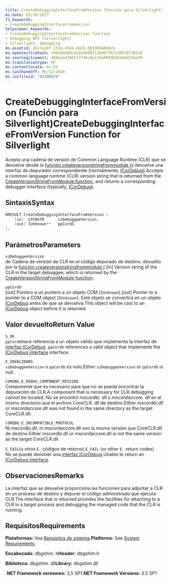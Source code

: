 ```yaml
---
title: CreateDebuggingInterfaceFromVersion (Función para Silverlight)
ms.date: 03/30/2017
f1_keywords:
- CreateDebuggingInterfaceFromVersion
helpviewer_keywords:
- CreateDebuggingInterfaceFromVersion function
- debugging API [Silverlight]
- Silverlight, debugging
ms.assetid: 35c7a18f-133a-4584-bd25-bb338568b0c6
ms.openlocfilehash: f40345b09cae164660711b987f62130518736518
ms.sourcegitcommit: 488aced39b5f374bc0a139a4993616a54d15baf0
ms.translationtype: MT
ms.contentlocale: es-ES
ms.lasthandoff: 05/12/2020
ms.locfileid: "83208629"
---
```

# <a name="createdebugginginterfacefromversion-function-for-silverlight"></a><span data-ttu-id="36773-102">CreateDebuggingInterfaceFromVersion (Función para Silverlight)</span><span class="sxs-lookup"><span data-stu-id="36773-102">CreateDebuggingInterfaceFromVersion Function for Silverlight</span></span>

<span data-ttu-id="36773-103">Acepta una cadena de versión de Common Language Runtime (CLR) que se devuelve desde la [función createversionstringfrommodule (](createversionstringfrommodule-function.md)y devuelve una interfaz de depurador correspondiente (normalmente, [ICorDebug](icordebug-interface.md)).</span><span class="sxs-lookup"><span data-stu-id="36773-103">Accepts a common language runtime (CLR) version string that is returned from the [CreateVersionStringFromModule function](createversionstringfrommodule-function.md), and returns a corresponding debugger interface (typically, [ICorDebug](icordebug-interface.md)).</span></span>  
  
## <a name="syntax"></a><span data-ttu-id="36773-104">Sintaxis</span><span class="sxs-lookup"><span data-stu-id="36773-104">Syntax</span></span>  
  
```cpp  
HRESULT CreateDebuggingInterfaceFromVersion (  
    [in]  LPCWSTR      szDebuggeeVersion,  
    [out] IUnknown**   ppCordb,  
);  
```  
  
## <a name="parameters"></a><span data-ttu-id="36773-105">Parámetros</span><span class="sxs-lookup"><span data-stu-id="36773-105">Parameters</span></span>  

 `szDebuggeeVersion`\
 <span data-ttu-id="36773-106">de Cadena de versión de CLR en el código depurado de destino, devuelto por la [función createversionstringfrommodule (](createversionstringfrommodule-function.md).</span><span class="sxs-lookup"><span data-stu-id="36773-106">[in] Version string of the CLR in the target debuggee, which is returned by the [CreateVersionStringFromModule function](createversionstringfrommodule-function.md).</span></span>  
  
 `ppCordb`\
 <span data-ttu-id="36773-107">[out] Puntero a un puntero a un objeto COM (`IUnknown`).</span><span class="sxs-lookup"><span data-stu-id="36773-107">[out] Pointer to a pointer to a COM object (`IUnknown`).</span></span> <span data-ttu-id="36773-108">Este objeto se convertirá en un objeto [ICorDebug](icordebug-interface.md) antes de que se devuelva.</span><span class="sxs-lookup"><span data-stu-id="36773-108">This object will be cast to an [ICorDebug](icordebug-interface.md) object before it is returned.</span></span>  
  
## <a name="return-value"></a><span data-ttu-id="36773-109">Valor devuelto</span><span class="sxs-lookup"><span data-stu-id="36773-109">Return Value</span></span>

 `S_OK`\
 <span data-ttu-id="36773-110">`ppCordb`hace referencia a un objeto válido que implementa la interfaz de [interfaz ICorDebug](icordebug-interface.md) .</span><span class="sxs-lookup"><span data-stu-id="36773-110">`ppCordb` references a valid object that implements the [ICorDebug interface](icordebug-interface.md) interface.</span></span>  
  
 `E_INVALIDARG`\
 <span data-ttu-id="36773-111">`szDebuggeeVersion` o `ppCordb` es nulo.</span><span class="sxs-lookup"><span data-stu-id="36773-111">Either `szDebuggeeVersion` or `ppCordb` is null.</span></span>  
  
 `CORDBG_E_DEBUG_COMPONENT_MISSING`\
 <span data-ttu-id="36773-112">Componente que es necesario para que no se pueda encontrar la depuración de CLR.</span><span class="sxs-lookup"><span data-stu-id="36773-112">A component that is necessary for CLR debugging cannot be located.</span></span> <span data-ttu-id="36773-113">No se encontró _mscordbi. dll_ o _mscordaccore. dll_ en el mismo directorio que el archivo CoreCLR. dll de destino.</span><span class="sxs-lookup"><span data-stu-id="36773-113">Either _mscordbi.dll_ or _mscordaccore.dll_ was not found in the same directory as the target CoreCLR.dll.</span></span>  
  
 `CORDBG_E_INCOMPATIBLE_PROTOCOL`\
 <span data-ttu-id="36773-114">Ni mscordbi.dll, ni mscordaccore.dll son la misma versión que CoreCLR.dll de destino.</span><span class="sxs-lookup"><span data-stu-id="36773-114">Either mscordbi.dll or mscordaccore.dll is not the same version as the target CoreCLR.dll.</span></span>  
  
 <span data-ttu-id="36773-115">`E_FAIL`(u otros `E_` códigos de retorno) </span><span class="sxs-lookup"><span data-stu-id="36773-115">`E_FAIL` (or other `E_` return codes)</span></span>\
 <span data-ttu-id="36773-116">No se puede devolver una [interfaz ICorDebug](icordebug-interface.md).</span><span class="sxs-lookup"><span data-stu-id="36773-116">Unable to return an [ICorDebug interface](icordebug-interface.md).</span></span>  
  
## <a name="remarks"></a><span data-ttu-id="36773-117">Observaciones</span><span class="sxs-lookup"><span data-stu-id="36773-117">Remarks</span></span>

 <span data-ttu-id="36773-118">La interfaz que se devuelve proporciona las funciones para adjuntar a CLR en un proceso de destino y depurar el código administrado que ejecuta CLR.</span><span class="sxs-lookup"><span data-stu-id="36773-118">The interface that is returned provides the facilities for attaching to a CLR in a target process and debugging the managed code that the CLR is running.</span></span>  
  
## <a name="requirements"></a><span data-ttu-id="36773-119">Requisitos</span><span class="sxs-lookup"><span data-stu-id="36773-119">Requirements</span></span>

 <span data-ttu-id="36773-120">**Plataformas:** Vea [Requisitos de sistema](../../get-started/system-requirements.md).</span><span class="sxs-lookup"><span data-stu-id="36773-120">**Platforms:** See [System Requirements](../../get-started/system-requirements.md).</span></span>  
  
 <span data-ttu-id="36773-121">**Encabezado:** dbgshim. h</span><span class="sxs-lookup"><span data-stu-id="36773-121">**Header:** dbgshim.h</span></span>  
  
 <span data-ttu-id="36773-122">**Biblioteca:** dbgshim. dll</span><span class="sxs-lookup"><span data-stu-id="36773-122">**Library:** dbgshim.dll</span></span>  
  
 <span data-ttu-id="36773-123">**.NET Framework versiones:** 3,5 SP1</span><span class="sxs-lookup"><span data-stu-id="36773-123">**.NET Framework Versions:** 3.5 SP1</span></span>
